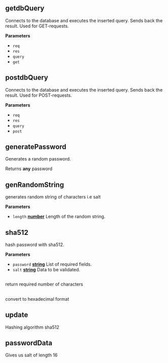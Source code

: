<!-- Generated by documentation.js. Update this documentation by updating the source code. -->

## getdbQuery

Connects to the database and executes the inserted query.
Sends back the result. Used for GET-requests.

**Parameters**

-   `req`  
-   `res`  
-   `query`  
-   `get`  

## postdbQuery

Connects to the database and executes the inserted query.
Sends back the result. Used for POST-requests.

**Parameters**

-   `req`  
-   `res`  
-   `query`  
-   `post`  

## generatePassword

Generates a random password.

Returns **any** password

## genRandomString

generates random string of characters i.e salt

**Parameters**

-   `length` **[number](https://developer.mozilla.org/en-US/docs/Web/JavaScript/Reference/Global_Objects/Number)** Length of the random string.

## sha512

hash password with sha512.

**Parameters**

-   `password` **[string](https://developer.mozilla.org/en-US/docs/Web/JavaScript/Reference/Global_Objects/String)** List of required fields.
-   `salt` **[string](https://developer.mozilla.org/en-US/docs/Web/JavaScript/Reference/Global_Objects/String)** Data to be validated.

## 

return required number of characters

## 

convert to hexadecimal format

## update

Hashing algorithm sha512

## passwordData

Gives us salt of length 16
